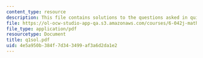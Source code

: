 ```yaml
---
content_type: resource
description: This file contains solutions to the questions asked in quiz 1.
file: https://ol-ocw-studio-app-qa.s3.amazonaws.com/courses/6-042j-mathematics-for-computer-science-fall-2005/4e5a950b384f7d343499af3a6d2da1e2_q1sol.pdf
file_type: application/pdf
resourcetype: Document
title: q1sol.pdf
uid: 4e5a950b-384f-7d34-3499-af3a6d2da1e2
---
```

